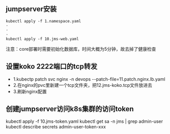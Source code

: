## jumpserver安装
```
kubectl apply -f 1.namespace.yaml
·
·
·
kubectl apply -f 10.jms-web.yaml
```
注意：core部署时需要初始化数据库，时间大概为5分钟，故去掉了健康检查

## 设置koko 2222端口的tcp转发
- 1.kubectp patch svc nginx -n devops --patch-file=11.patch.nginx.lb.yaml
- 2.在nginx的pvc里新建一个tcp文件夹，把12.jms-koko.tcp文件放进去
- 3.刷新nginx配置

## 创建jumpserver访问k8s集群的访问token
kubectl apply -f 10.jms-token.yaml
kubectl get sa -n jms | grep admin-user
kubectl describe secrets admin-user-token-xxx
